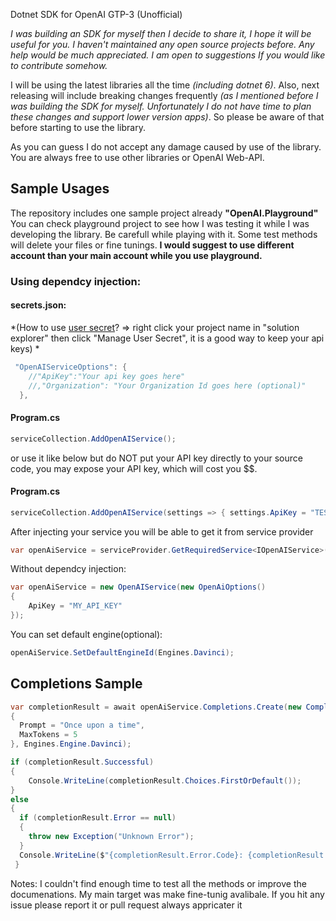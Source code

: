 Dotnet SDK for OpenAI GTP-3 (Unofficial)

*I was building an SDK for myself then I decide to share it, I hope it will be useful for you. I haven't maintained any open source projects before. Any help would be much appreciated. I am open to suggestions If you would like to contribute somehow.*

I will be using the latest libraries all the time *(including dotnet 6)*. Also, next releasing will include breaking changes frequently *(as I mentioned before I was building the SDK for myself. Unfortunately I do not have time to plan these changes and support lower version apps)*. So please be aware of that before starting to use the library. 

As you can guess I do not accept any damage caused by use of the library. You are always free to use other libraries or OpenAI Web-API.


## Sample Usages
The repository includes one sample project already **"OpenAI.Playground"** You can check playground project to see how I was testing it while I was developing the library. Be carefull while playing with it. Some test methods will delete your files or fine tunings. **I would suggest to use different account than your main account while you use playground.**

### Using dependcy injection:
#### secrets.json: 
*(How to use [user secret](https://docs.microsoft.com/en-us/aspnet/core/security/app-secrets?view=aspnetcore-6.0&tabs=windows)? => right click your project name in "solution explorer" then click "Manage User Secret", it is a good way to keep your api keys) *
```csharp
 "OpenAIServiceOptions": {
    //"ApiKey":"Your api key goes here"
    //,"Organization": "Your Organization Id goes here (optional)"
  },
```
#### Program.cs
```csharp
serviceCollection.AddOpenAIService();
```

or use it like below but do NOT put your API key directly to your source code, you may expose your API key, which will cost you $$. 
#### Program.cs
```csharp
serviceCollection.AddOpenAIService(settings => { settings.ApiKey = "TEST"; });
```

After injecting your service you will be able to get it from service provider
```csharp
var openAiService = serviceProvider.GetRequiredService<IOpenAIService>();
```

Without dependcy injection:
```csharp
var openAiService = new OpenAIService(new OpenAiOptions()
{
    ApiKey = "MY_API_KEY"
});
```

You can set default engine(optional):
```csharp
openAiService.SetDefaultEngineId(Engines.Davinci);
```

## Completions Sample
```csharp
var completionResult = await openAiService.Completions.Create(new CompletionCreateRequest()
{
  Prompt = "Once upon a time",
  MaxTokens = 5
}, Engines.Engine.Davinci);

if (completionResult.Successful)
{
    Console.WriteLine(completionResult.Choices.FirstOrDefault());
} 
else
{
  if (completionResult.Error == null)
  {
    throw new Exception("Unknown Error");
  }
  Console.WriteLine($"{completionResult.Error.Code}: {completionResult.Error.Message}");
 }
```


Notes:
I couldn't find enough time to test all the methods or improve the documenations. My main target was make fine-tunig avalibale. If you hit any issue please report it or pull request always appricater it 